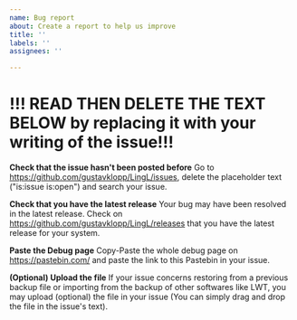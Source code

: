 ```yaml
---
name: Bug report
about: Create a report to help us improve
title: ''
labels: ''
assignees: ''

---
```

# !!! READ THEN DELETE THE TEXT BELOW by replacing it with your writing of the issue!!!

**Check that the issue hasn't been posted before**
Go to https://github.com/gustavklopp/LingL/issues, delete the placeholder text ("is:issue is:open") and search your issue.

**Check that you have the latest release**
Your bug may have been resolved in the latest release. Check on https://github.com/gustavklopp/LingL/releases that you have the latest release for your system.

**Paste the Debug page**
Copy-Paste the whole debug page on https://pastebin.com/ and paste the link to this Pastebin in your issue.

**(Optional) Upload the file**
If your issue concerns restoring from a previous backup file or importing from the backup of other softwares like LWT, you may upload (optional) the file in your issue (You can simply drag and drop the file in the issue's text).
